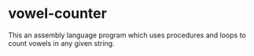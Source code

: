 # vowel-counter
This an assembly language program which uses procedures and loops to count vowels in any given string.
